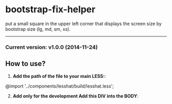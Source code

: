 bootstrap-fix-helper
====================

put a small square in the upper left corner that displays the screen size by bootstrap size (lg, md, sm, xs).

---
### Current version: v1.0.0 (2014-11-24)

## How to use?

1. **Add the path of the file to your main LESS:**:

@import '../components/lesshat/build/lesshat.less';

2. **Add only for the development Add this DIV into the BODY**:

<div id="fix"></div>